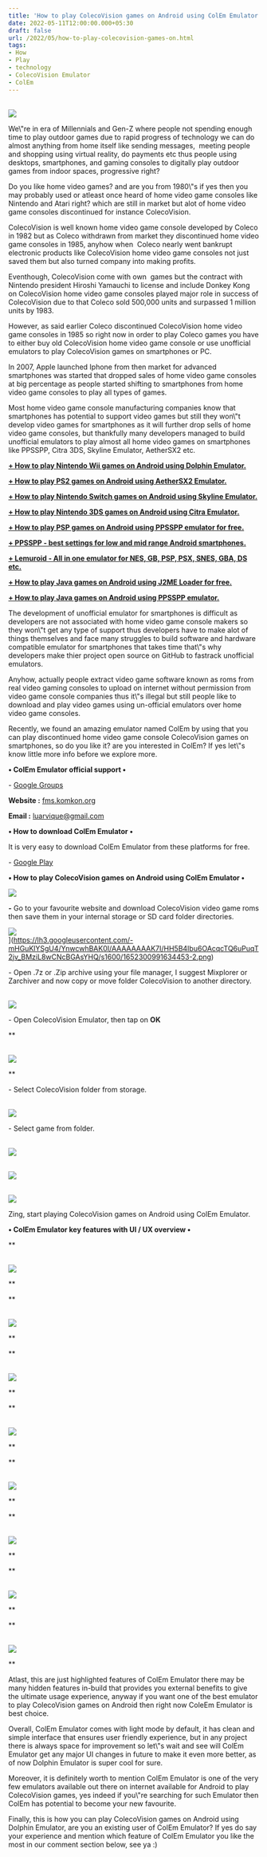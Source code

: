 ```yaml
---
title: 'How to play ColecoVision games on Android using ColEm Emulator.'
date: 2022-05-11T12:00:00.000+05:30
draft: false
url: /2022/05/how-to-play-colecovision-games-on.html
tags: 
- How
- Play
- technology
- ColecoVision Emulator
- ColEm
---
```


  
[  
![](https://lh3.googleusercontent.com/-oc4QUZz5QYc/YnwczJ9H9lI/AAAAAAAAK7U/LbKdmNzKNk0lEFIxFlJBsvpku-WJ635KACNcBGAsYHQ/s1600/1652301000976619-0.png)  
](https://lh3.googleusercontent.com/-oc4QUZz5QYc/YnwczJ9H9lI/AAAAAAAAK7U/LbKdmNzKNk0lEFIxFlJBsvpku-WJ635KACNcBGAsYHQ/s1600/1652301000976619-0.png)  

  

  

We\\"re in era of Millennials and Gen-Z where people not spending enough time to play outdoor games due to rapid progress of technology we can do almost anything from home itself like sending messages,  meeting people and shopping using virtual reality, do payments etc thus people using desktops, smartphones, and gaming consoles to digitally play outdoor games from indoor spaces, progressive right?

  

Do you like home video games? and are you from 1980\\"s if yes then you may probably used or atleast once heard of home video game consoles like Nintendo and Atari right? which are still in market but alot of home video game consoles discontinued for instance ColecoVision.

  

ColecoVision is well known home video game console developed by Coleco in 1982 but as Coleco withdrawn from market they discontinued home video game consoles in 1985, anyhow when  Coleco nearly went bankrupt electronic products like ColecoVision home video game consoles not just saved them but also turned company into making profits.

  

Eventhough, ColecoVision come with own  games but the contract with Nintendo president Hiroshi Yamauchi to license and include Donkey Kong on ColecoVision home video game consoles played major role in success of ColecoVision due to that Coleco sold 500,000 units and surpassed 1 million units by 1983.

  

However, as said earlier Coleco discontinued ColecoVision home video game consoles in 1985 so right now in order to play Coleco games you have to either buy old ColecoVision home video game console or use unofficial emulators to play ColecoVision games on smartphones or PC.

  

In 2007, Apple launched Iphone from then market for advanced smartphones was started that dropped sales of home video game consoles at big percentage as people started shifting to smartphones from home video game consoles to play all types of games.

  

Most home video game console manufacturing companies know that smartphones has potential to support video games but still they won\\"t develop video games for smartphones as it will further drop sells of home video game consoles, but thankfully many developers managed to build unofficial emulators to play almost all home video games on smartphones like PPSSPP, Citra 3DS, Skyline Emulator, AetherSX2 etc.

  

**[\+ How to play Nintendo Wii games on Android using Dolphin Emulator.](https://www.techtracker.in/2022/05/how-to-play-nintendo-wii-games-on.html?m=1)**

**[\+ How to play PS2 games on Android using AetherSX2 Emulator.](https://www.techtracker.in/2022/05/how-to-play-ps2-games-on-android-using.html?m=1)**

**[\+ How to play Nintendo Switch games on Android using Skyline Emulator.](https://www.techtracker.in/2022/05/how-to-play-nintendo-switch-games-on.html)**

**[\+ How to play Nintendo 3DS games on Android using Citra Emulator.](https://www.techtracker.in/2022/04/how-to-play-nintendo-3ds-games-on.html)**

**[\+ How to play PSP games on Android using PPSSPP emulator for free.](https://www.techtracker.in/2022/04/how-to-play-psp-games-on-android-using.html)**

**[\+ PPSSPP - best settings for low and mid range Android smartphones.](https://www.techtracker.in/2022/04/ppsspp-best-settings-for-low-and-mid.html)**

**[\+ Lemuroid - All in one emulator for NES, GB, PSP, PSX, SNES, GBA, DS etc.](https://www.techtracker.in/2021/11/lemuroid-all-in-one-emulator-for-nes-gb.html)**

  

**[\+ How to play Java games on Android using J2ME Loader for free.](https://www.techtracker.in/2021/01/j2me-loader-now-play-java-jar-games-on.html)**

**[\+ How to play Java games on Android using PPSSPP emulator.](https://www.techtracker.in/2022/04/how-to-play-java-games-on-android-using.html)**

  

The development of unofficial emulator for smartphones is difficult as developers are not associated with home video game console makers so they won\\"t get any type of support thus developers have to make alot of things themselves and face many struggles to build software and hardware compatible emulator for smartphones that takes time that\\"s why developers make thier project open source on GitHub to fastrack unofficial emulators.

  

Anyhow, actually people extract video game software known as roms from real video gaming consoles to upload on internet without permission from video game console companies thus it\\"s illegal but still people like to download and play video games using un-official emulators over home video game consoles.

  

Recently, we found an amazing emulator named ColEm by using that you can play discontinued home video game console ColecoVision games on smartphones, so do you like it? are you interested in ColEm? If yes let\\"s know little more info before we explore more.

  

**• ColEm Emulator official support •**

\- [Google Groups](http://groups.google.com/group/emul8)

  

**Website :** [fms.komkon.org](http://fms.komkon.org/)

**Email :** [luarvique@gmail.com](mailto:luarvique@gmail.com)

**• How to download ColEm Emulator •**

  

It is very easy to download ColEm Emulator from these platforms for free.

  

\- [Google Play](https://play.google.com/store/apps/details?id=com.fms.colem)

  

**• How to play ColecoVision games on Android using ColEm Emulator •**

 **![](https://lh3.googleusercontent.com/-a5wSkzpNv70/Y2iQ-wFiiqI/AAAAAAAAOs4/RKqXloIgmz047KPlAsBjhKzITflghyKGwCNcBGAsYHQ/s1600/1667797240412654-0.png)** 

**\-** Go to your favourite website and download ColecoVision video game roms then save them in your internal storage or SD card folder directories.

![](https://lh3.googleusercontent.com/-mHGuKlYSgU4/YnwcwhBAK0I/AAAAAAAAK7I/HH5B4Ibu6OAcqcTQ6uPuqT2jv_BMziL8wCNcBGAsYHQ/s1600/1652300991634453-2.png)  
](https://lh3.googleusercontent.com/-mHGuKlYSgU4/YnwcwhBAK0I/AAAAAAAAK7I/HH5B4Ibu6OAcqcTQ6uPuqT2jv_BMziL8wCNcBGAsYHQ/s1600/1652300991634453-2.png)  

  

\- Open .7z or .Zip archive using your file manager, I suggest Mixplorer or Zarchiver and now copy or move folder ColecoVision to another directory.

  

  
[  
![](https://lh3.googleusercontent.com/-m-XXFqhS2PY/YnwcvglN3_I/AAAAAAAAK7E/-Mbuas_7_GsOMbJ-fea4UewrTk-1dTWYgCNcBGAsYHQ/s1600/1652300987448115-3.png)  
](https://lh3.googleusercontent.com/-m-XXFqhS2PY/YnwcvglN3_I/AAAAAAAAK7E/-Mbuas_7_GsOMbJ-fea4UewrTk-1dTWYgCNcBGAsYHQ/s1600/1652300987448115-3.png)  

  

\- Open ColecoVision Emulator, then tap on **OK**

**

  
[  
![](https://lh3.googleusercontent.com/-AZ3q9BQmvZ8/Ynwcu0tVhBI/AAAAAAAAK7A/UHvyoIP9tQAHG8wUYxXLESK_gMizqGQ_gCNcBGAsYHQ/s1600/1652300983650633-4.png)  
](https://lh3.googleusercontent.com/-AZ3q9BQmvZ8/Ynwcu0tVhBI/AAAAAAAAK7A/UHvyoIP9tQAHG8wUYxXLESK_gMizqGQ_gCNcBGAsYHQ/s1600/1652300983650633-4.png)  

  
**

\- Select ColecoVision folder from storage.

  

  
[  
![](https://lh3.googleusercontent.com/-vXZa20CY0ZQ/Ynwct5rJVsI/AAAAAAAAK68/D9MLCgkAtnUp1RZdPZ5PN4WmuSSoDNdqACNcBGAsYHQ/s1600/1652300979305254-5.png)  
](https://lh3.googleusercontent.com/-vXZa20CY0ZQ/Ynwct5rJVsI/AAAAAAAAK68/D9MLCgkAtnUp1RZdPZ5PN4WmuSSoDNdqACNcBGAsYHQ/s1600/1652300979305254-5.png)  

  

\- Select game from folder.

  

  
[  
![](https://lh3.googleusercontent.com/-kAXd8x0OTAY/YnwcsmKohoI/AAAAAAAAK64/jM0m6pAr1AokafnmTwGohN0_0DEXYnwSACNcBGAsYHQ/s1600/1652300974834892-6.png)  
](https://lh3.googleusercontent.com/-kAXd8x0OTAY/YnwcsmKohoI/AAAAAAAAK64/jM0m6pAr1AokafnmTwGohN0_0DEXYnwSACNcBGAsYHQ/s1600/1652300974834892-6.png)  

  

  
[  
![](https://lh3.googleusercontent.com/-L0N5d5zw6mg/Ynwcru4bbYI/AAAAAAAAK60/5xnejCmi2qUOav9CyHHVUmTLHryZtCIqwCNcBGAsYHQ/s1600/1652300970441331-7.png)  
](https://lh3.googleusercontent.com/-L0N5d5zw6mg/Ynwcru4bbYI/AAAAAAAAK60/5xnejCmi2qUOav9CyHHVUmTLHryZtCIqwCNcBGAsYHQ/s1600/1652300970441331-7.png)  

  

  
[  
![](https://lh3.googleusercontent.com/-vcW_3XJzQuI/YnwcqVR0NMI/AAAAAAAAK6w/nPo-vJ45mbYFOaVCrRvfGUlvnvAJFijJACNcBGAsYHQ/s1600/1652300966871943-8.png)  
](https://lh3.googleusercontent.com/-vcW_3XJzQuI/YnwcqVR0NMI/AAAAAAAAK6w/nPo-vJ45mbYFOaVCrRvfGUlvnvAJFijJACNcBGAsYHQ/s1600/1652300966871943-8.png)  

  

Zing, start playing ColecoVision games on Android using ColEm Emulator.

  

**• ColEm Emulator key features with UI / UX overview •**

**

  
[  
![](https://lh3.googleusercontent.com/-Zluj_EPmqkc/YnwcphqO7zI/AAAAAAAAK6s/pmtsbRWeZSgUo4nD_xRXLM0hbdgAiV20wCNcBGAsYHQ/s1600/1652300962242052-9.png)  
](https://lh3.googleusercontent.com/-Zluj_EPmqkc/YnwcphqO7zI/AAAAAAAAK6s/pmtsbRWeZSgUo4nD_xRXLM0hbdgAiV20wCNcBGAsYHQ/s1600/1652300962242052-9.png)  

  
**

**

  
[  
![](https://lh3.googleusercontent.com/-Y4q8TFmNT9k/YnwcoYxH7VI/AAAAAAAAK6o/m2pBE9gC9VErv5zKI-A61qmqpXG4htK9wCNcBGAsYHQ/s1600/1652300958272543-10.png)  
](https://lh3.googleusercontent.com/-Y4q8TFmNT9k/YnwcoYxH7VI/AAAAAAAAK6o/m2pBE9gC9VErv5zKI-A61qmqpXG4htK9wCNcBGAsYHQ/s1600/1652300958272543-10.png)  

  
**

**

  
[  
![](https://lh3.googleusercontent.com/-M8_G1Cv4Vjs/YnwcnfODZoI/AAAAAAAAK6k/8UCzEzuwCDoWLT7AVa2GkA9HMi-5YqwkgCNcBGAsYHQ/s1600/1652300954463166-11.png)  
](https://lh3.googleusercontent.com/-M8_G1Cv4Vjs/YnwcnfODZoI/AAAAAAAAK6k/8UCzEzuwCDoWLT7AVa2GkA9HMi-5YqwkgCNcBGAsYHQ/s1600/1652300954463166-11.png)  

  
**

**

  
[  
![](https://lh3.googleusercontent.com/-BjV7UZJRGg4/YnwcmUxU5OI/AAAAAAAAK6g/n6NfRlmyOnU-FCF1quCL6WmwCBaIa5vPACNcBGAsYHQ/s1600/1652300950366474-12.png)  
](https://lh3.googleusercontent.com/-BjV7UZJRGg4/YnwcmUxU5OI/AAAAAAAAK6g/n6NfRlmyOnU-FCF1quCL6WmwCBaIa5vPACNcBGAsYHQ/s1600/1652300950366474-12.png)  

  
**

**

  
[  
![](https://lh3.googleusercontent.com/-9zCmzevMj_c/YnwclRFumEI/AAAAAAAAK6c/vSDYCrii_kgog8AoNs9vrQ2L9ZYpp4kMgCNcBGAsYHQ/s1600/1652300944735144-13.png)  
](https://lh3.googleusercontent.com/-9zCmzevMj_c/YnwclRFumEI/AAAAAAAAK6c/vSDYCrii_kgog8AoNs9vrQ2L9ZYpp4kMgCNcBGAsYHQ/s1600/1652300944735144-13.png)  

  
**

**

  
[  
![](https://lh3.googleusercontent.com/-1RcqKaOyO3k/Ynwcj-7dh5I/AAAAAAAAK6Y/9VOsSkymkPAoBejrMFjR5OoG4ma4GpC5ACNcBGAsYHQ/s1600/1652300939500225-14.png)  
](https://lh3.googleusercontent.com/-1RcqKaOyO3k/Ynwcj-7dh5I/AAAAAAAAK6Y/9VOsSkymkPAoBejrMFjR5OoG4ma4GpC5ACNcBGAsYHQ/s1600/1652300939500225-14.png)  

  
**

**

  
[  
![](https://lh3.googleusercontent.com/-1Gi3fhJgr2s/Ynwcig3l8qI/AAAAAAAAK6U/6_7fNj--85wN52fegLIErUm50O4KW6WMgCNcBGAsYHQ/s1600/1652300933281622-15.png)  
](https://lh3.googleusercontent.com/-1Gi3fhJgr2s/Ynwcig3l8qI/AAAAAAAAK6U/6_7fNj--85wN52fegLIErUm50O4KW6WMgCNcBGAsYHQ/s1600/1652300933281622-15.png)  

  
**

**

  
[  
![](https://lh3.googleusercontent.com/-vtBZo0dZAHs/YnwchDbiP8I/AAAAAAAAK6Q/27__g0kFnVkZrydllfqisLjRJCVtT7nWQCNcBGAsYHQ/s1600/1652300927225942-16.png)  
](https://lh3.googleusercontent.com/-vtBZo0dZAHs/YnwchDbiP8I/AAAAAAAAK6Q/27__g0kFnVkZrydllfqisLjRJCVtT7nWQCNcBGAsYHQ/s1600/1652300927225942-16.png)  

  
**

Atlast, this are just highlighted features of ColEm Emulator there may be many hidden features in-build that provides you external benefits to give the ultimate usage experience, anyway if you want one of the best emulator to play ColecoVision games on Android then right now ColeEm Emulator is best choice.

  

Overall, ColEm Emulator comes with light mode by default, it has clean and simple interface that ensures user friendly experience, but in any project there is always space for improvement so let\\"s wait and see will ColEm Emulator get any major UI changes in future to make it even more better, as of now Dolphin Emulator is super cool for sure.

  

Moreover, it is definitely worth to mention ColEm Emulator is one of the very few emulators available out there on internet available for Android to play ColecoVision games, yes indeed if you\\"re searching for such Emulator then ColEm has potential to become your new favourite.

  

Finally, this is how you can play ColecoVision games on Android using Dolphin Emulator, are you an existing user of ColEm Emulator? If yes do say your experience and mention which feature of ColEm Emulator you like the most in our comment section below, see ya :)